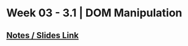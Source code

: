 # **Week 03 - 3.1 | DOM Manipulation**


## [Notes / Slides Link](https://petal-estimate-4e9.notion.site/DOM-Manipulation-d43659eddda44472913ecf90e4ebf218)